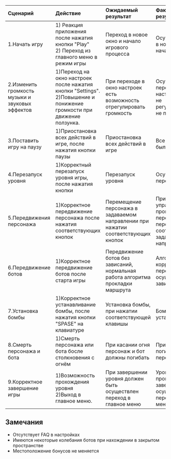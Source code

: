 |Сценарий|Действие|Ожидаемый результат|Фактический результат| Оценка|
|:---|:---|:---|:---|:---|
|1.Начать игру| 1) Реакция приложения после нажатия кнопки "Play"<br/>2) Переход из главного меню в режим игры|Переход в новое окно и начало игрового процесса|Осуществлен переход в новое окно и началась игра|Тест пройден|
|2.Изменить громкость музыки и звуковых эффектов|1)Переход на окно настроек после нажатия кнопки "Settings".<br/>2)Повышение и понижение громкости при движение ползунка.|При переходе в окно настроек есть возможность отрегулировать громкость|Осуществляется переход в окно настроек, громкость не регулируется(ползунок не перемещается)|Тест не пройден|
|3.Поставить игру на паузу|1)Приостановка всех действий в игре, после нажатия кнопки паузы|Приостановка всех действий в игре|Все действия в игре были приостановлены|Тест пройден|
|4.Перезапуск уровня|1)Корректный перезапуск уровня игры, после нажатия кнопки|Перезапуск уровня|Осуществлен перезапуск уровня|Тест пройден|
|5.Передвижения персонажа|1)Корректное передвижение персонажа после нажатия соответствующих кнопок|Перемещение персонажа в задаваемом направлении при нажатии соответствующих кнопок|При нажатии кнопок управления происходит перемещение персонажа в соответствии с заданным направлением|Тест пройден|
|6.Передвижение ботов|1)Корректное передвижение ботов после старта игры|Передвижение ботов без зависаний, нормальная работа алгоритма прокладки маршрута|Алгоритм работает корректно, передвижение ботов осуществляется без зависаний|Тест пройден|
|7.Установка бомбы|1)Корректное устанавливание бомбы, после нажатия кнопки "SPASE" на клавиатуре|Установка бомбы, при нажатии соответствующей клавишы|Бомба корректно устанавливается|Тест пройден|
|8.Смерть персонажа и бота|1)Смерть персонажа или бота босле столкновения с огнём|При касании огня персонаж и бот должны погибать|При касании огня погибает как персонаж, так и бот|Тест пройден|
|9.Корректное завершение игры|1)Возможность прохождения уровня<br/>2)Выход в главное меню.|При завершении уровня должен быть осуществлен переход в главное меню|Уровень возможно пройти, при завершении осуществляется переход в главное меню|Тест пройден|
## Замечания
* Отсутствует FAQ в настройках
* Имеются некоторые колебания ботов при нахождении в закрытом пространстве
* Местоположение бонусов не меняется
